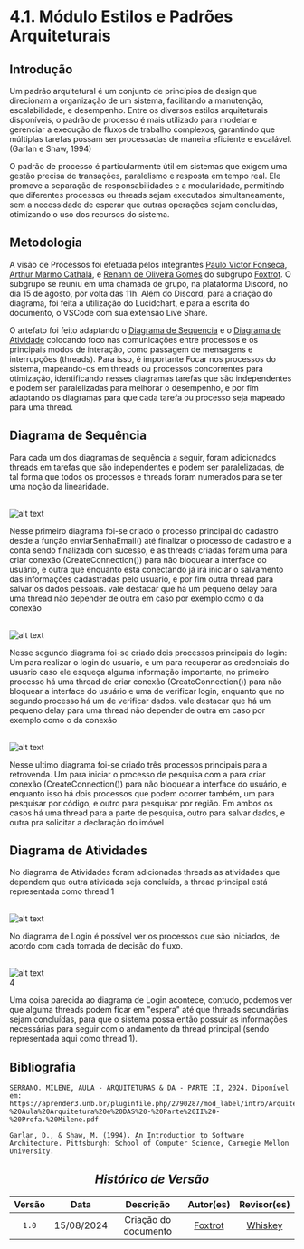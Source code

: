 # 4.1. Módulo Estilos e Padrões Arquiteturais

## Introdução
Um padrão arquitetural é um conjunto de princípios de design que direcionam a organização de um sistema, facilitando a manutenção, escalabilidade, e desempenho. Entre os diversos estilos arquiteturais disponíveis, o padrão de processo é mais utilizado para modelar e gerenciar a execução de fluxos de trabalho complexos, garantindo que múltiplas tarefas possam ser processadas de maneira eficiente e escalável. (Garlan e Shaw, 1994)

O padrão de processo é particularmente útil em sistemas que exigem uma gestão precisa de transações, paralelismo e resposta em tempo real. Ele promove a separação de responsabilidades e a modularidade, permitindo que diferentes processos ou threads sejam executados simultaneamente, sem a necessidade de esperar que outras operações sejam concluídas, otimizando o uso dos recursos do sistema.

## Metodologia

A visão de Processos foi efetuada pelos integrantes [Paulo Victor Fonseca](https://github.com/PauloVictorFS), [Arthur Marmo Cathalá](https://github.com/artmarmocathala), e [Renann de Oliveira Gomes](https://github.com/NyndoND) do subgrupo [Foxtrot](../Subgrupos/Foxtrot.md). O subgrupo se reuniu em uma chamada de grupo, na plataforma Discord, no dia 15 de agosto, por volta das 11h. Além do Discord, para a criação do diagrama, foi feita a utilização do Lucidchart, e para a escrita do documento, o VSCode com sua extensão Live Share.

 O artefato foi feito adaptando o [Diagrama de Sequencia](../Modelagem/ModelagemDinamica/DiagramaDeSequencia.md) e o [Diagrama de Atividade](../Modelagem/ModelagemDinamica/DiagramaDeAtividades.md) colocando foco nas comunicações entre processos e os principais modos de interação, como passagem de mensagens e interrupções (threads). Para isso, é importante  Focar nos processos do sistema, mapeando-os em threads ou processos concorrentes para otimização, identificando  nesses diagramas tarefas que são independentes e podem ser paralelizadas para melhorar o desempenho, e por fim adaptando os diagramas para que cada tarefa ou processo seja mapeado para uma thread.


## Diagrama de Sequência
Para cada um dos diagramas de sequência a seguir, foram adicionados threads em tarefas que são independentes e podem ser paralelizadas, de tal forma que todos os processos e threads foram numerados para se ter uma noção da linearidade.

<br> ![alt text](../Assets/PadroesArquiteturais/Cadastro.png) <br>

Nesse primeiro diagrama foi-se criado o processo principal do cadastro desde a função enviarSenhaEmail() até finalizar o processo de cadastro e a conta sendo finalizada com sucesso, e as threads criadas foram uma para criar conexão (CreateConnection()) para não bloquear a interface do usuário, e  outra que enquanto está conectando já irá iniciar o salvamento das informações cadastradas pelo usuario, e por fim outra thread para salvar os  dados pessoais. vale destacar que há um pequeno delay para uma thread não depender de outra em caso por exemplo como o da conexão


<br> ![alt text](../Assets/PadroesArquiteturais/Login.png) <br>

Nesse segundo diagrama foi-se criado dois processos principais do login: Um para realizar o login do usuario, e um para recuperar as credenciais do usuario caso ele esqueça alguma informação importante, no primeiro processo há uma thread de criar conexão (CreateConnection()) para não bloquear a interface do usuário e uma de verificar login, enquanto que no segundo processo há um de verificar dados. vale destacar que há um pequeno delay para uma thread não depender de outra em caso por exemplo como o da conexão

<br> ![alt text](../Assets/PadroesArquiteturais/Retrovenda.png) <br>

Nesse ultimo diagrama foi-se criado três processos principais para a retrovenda. Um para iniciar o processo de pesquisa com a para criar conexão (CreateConnection()) para não bloquear a interface do usuário, e enquanto isso há dois processos que podem ocorrer também, um para pesquisar por código, e outro para pesquisar por região. Em ambos os casos há uma thread para a parte de pesquisa, outro para salvar dados, e outra pra solicitar a declaração do imóvel


## Diagrama de Atividades 

No diagrama de Atividades foram adicionadas threads as atividades que dependem que outra atividada seja concluída, a thread principal está representada como thread 1

<br> ![alt text](../Assets/PadroesArquiteturais/Login1.png) <br>

No diagrama de Login é possível ver os processos que são iniciados, de acordo com cada tomada de decisão do fluxo.

<br> ![alt text](../Assets/PadroesArquiteturais/Cadastro1.png) <br>4

Uma coisa parecida ao diagrama de Login acontece, contudo, podemos ver que alguma threads podem ficar em "espera" até que threads secundárias sejam concluídas, para que o sistema possa então possuir as informações necessárias para seguir com o andamento da thread principal (sendo representada aqui como thread 1).


## Bibliografia
    
    SERRANO. MILENE, AULA - ARQUITETURAS & DA - PARTE II, 2024. Diponível em: https://aprender3.unb.br/pluginfile.php/2790287/mod_label/intro/Arquitetura%20e%20Desenho%20de%20Software%20-%20Aula%20Arquitetura%20e%20DAS%20-%20Parte%20II%20-%20Profa.%20Milene.pdf

    Garlan, D., & Shaw, M. (1994). An Introduction to Software Architecture. Pittsburgh: School of Computer Science, Carnegie Mellon University.

<center>    

## <a>*Histórico de Versão*<a>

| Versão |    Data    |                    Descrição                     |                    Autor(es)                     |                   Revisor(es)                    |
| :----: | :--------: | :----------------------------------------------: | :----------------------------------------------: | :----------------------------------------------: |
| `1.0`  | 15/08/2024 |               Criação do documento               |      [Foxtrot](../Subgrupos/Foxtrot.md)       | [Whiskey](../Subgrupos/Whiskey.md) |

</center>